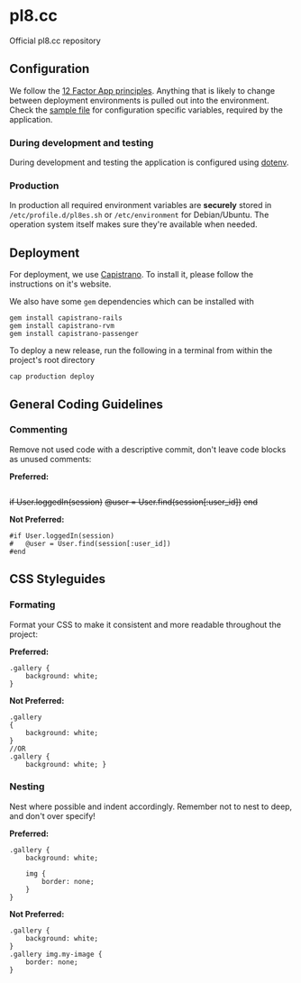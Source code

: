 # pl8.cc

Official pl8.cc repository

## Configuration

We follow the [12 Factor App principles](http://12factor.net). Anything that is likely to change between deployment environments is pulled out into the environment. Check the [sample file](.env.sample) for configuration specific variables, required by the application.

### During development and testing

During development and testing the application is configured using [dotenv](https://github.com/bkeepers/dotenv).


### Production

In production all required environment variables are **securely** stored in `/etc/profile.d/pl8es.sh` or `/etc/environment` for Debian/Ubuntu. The operation system itself makes sure they're available when needed.


## Deployment

For deployment, we use [Capistrano](http://capistranorb.com/). To install it, please follow the instructions on it's website.

We also have some `gem` dependencies which can be installed with

```
gem install capistrano-rails
gem install capistrano-rvm
gem install capistrano-passenger
```

To deploy a new release, run the following in a terminal from within the project's root directory

```
cap production deploy
```




## General Coding Guidelines

### Commenting

Remove not used code with a descriptive commit, don't leave code blocks as unused comments:

**Preferred:**
```
```
~~if User.loggedIn(session)~~
	~~@user = User.find(session[:user_id])~~
~~end~~

**Not Preferred:**
```
#if User.loggedIn(session)
#	@user = User.find(session[:user_id])
#end
```


## CSS Styleguides

### Formating

Format your CSS to make it consistent and more readable throughout the project:

**Preferred:**
```
.gallery {
	background: white;
}
```
**Not Preferred:**
```
.gallery
{
	background: white;
}
//OR
.gallery {
	background: white; }
```

### Nesting

Nest where possible and indent accordingly. Remember not to nest to deep, and don't over specify!

**Preferred:**
```
.gallery {
	background: white;
	
	img {
		border: none;
	}
}
```
**Not Preferred:**
```
.gallery {
	background: white;
}
.gallery img.my-image {
	border: none;
}
```

